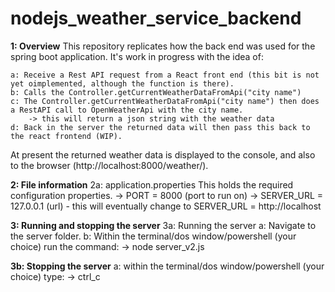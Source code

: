 # nodejs_weather_service_backend

**1: Overview**
This repository replicates how the back end was used for the spring boot application. It's work in progress with the idea of:

    a: Receive a Rest API request from a React front end (this bit is not yet oimplemented, although the function is there).
    b: Calls the Controller.getCurrentWeatherDataFromApi("city name")
    c: The Controller.getCurrentWeatherDataFromApi("city name") then does a RestAPI call to OpenWeatherApi with the city name.
        -> this will return a json string with the weather data
    d: Back in the server the returned data will then pass this back to the react frontend (WIP).

At present the returned weather data is displayed to the console, and also to the browser (http://localhost:8000/weather/).

**2: File information**
2a: application.properties
    This holds the required configuration properties.
        -> PORT = 8000 (port to run on)
        -> SERVER_URL = 127.0.0.1 (url) - this will eventually change to SERVER_URL = http://localhost

**3: Running and stopping the server**
3a: Running the server
    a: Navigate to the server folder.
    b: Within the terminal/dos window/powershell (your choice) run the command:
        -> node server_v2.js

**3b: Stopping the server**
    a: within the terminal/dos window/powershell (your choice) type:
        -> ctrl_c

    
